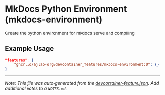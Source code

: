
# MkDocs Python Environment (mkdocs-environment)

Create the python environment for mkdocs serve and compiling

## Example Usage

```json
"features": {
    "ghcr.io/ajlab-org/devcontainer_features/mkdocs-environment:0": {}
}
```





---

_Note: This file was auto-generated from the [devcontainer-feature.json](https://github.com/ajlab-org/devcontainer_features/blob/main/src/mkdocs-environment/devcontainer-feature.json).  Add additional notes to a `NOTES.md`._
